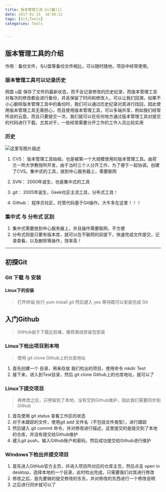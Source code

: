 ```yaml
---
title: 版本管理工具-Git篇[1]
date: 2017-01-15  10:56:21
tags: [Git,Tools]
categories: Tools


---
```




## 版本管理工具的介绍

作用：备份文件，与U盘等备份文件相比，可以随时随地，项目中经常使用。

### 版本管理工具可以记录历史

网盘 u盘 保存了文件的最新状态，而不会记录修改的历史纪录，而版本管理工具对每次的修改都会进行备份，并且保留了时间和修改人，可以让我们回溯，如果不小心删除版本管理工具中的备份时，我们可以通过历史纪录对其进行找回，因此使用版本管理工具无需担心，而且使用版本管理工具，可以多端共享，例如我们经常所说的云盘，而且只要提交一次，我们就可以在任何地方通过版本管理工具对提交的代码进行下载。尤其对于，一些经常需要分开工作的工作人员比较实用

<!--more-->

### 历史

![这里写图片描述](http://on3w7gc9m.bkt.clouddn.com/psb.png)

1. CVS： 版本管理工具始祖，也是被第一个大规模使用的版本管理工具。由荷兰一所大学教授所开发，由于当时三个人分开工作，为了便于一起协调，创建了CVS。集中式的工具，放到中心服务器上，需要联网

2. SVN： 2000年诞生，也是集中式的工具

3. git： 2005年诞生，Geek社区主流工具，分布式工具！

4. Github： 程序员社区，托管代码基于Git操作。大牛多在这里！！！

### 集中式 与 分布式 区别

1. 集中式需要放到中心服务器上，并且操作需要联网，不方便
2. 分布式则是只要有版本库，就可以在不联网的前提下，快速完成文件提交，记录查看，以及删除等操作，效率高！


----------

## 初探Git
### Git 下载 与 安装
#### Linux下的安装

> 打开终端 执行 yum install git 然后键入 yes 等待既可以安装完成 Git

## 入门Github

> GitHub由于下载比较难，推荐离线安装包安装

### Linux下检出项目到本地

> 使用 git clone Github上的仓库地址
1. 首先创建一个 目录，用来存放 我们检出的项目，使用命令 mkdir Test
2. 接下来，进入到Test目录，然后 git clone Github上的仓库地址，就可以了

### Linux下提交项目

> 再修改之后，只停留到了本地，没有交到Github维护，因此我们需要同步到Github

1. 首先使用 git status 查看工作区的状态
2. 对于未跟踪的文件，使用git add 文件名（不包括文件类型），进行跟踪
3. 然后键入 git commit 命令，并对修改进行描述，这里提交的是提交到了本地的仓库，并没有提交给Github维护
4. 键入git push，输入Github账户和密码，然后成功提交给Github进行维护

### Windows下检出并提交项目

1. 首先进入GitHub官方主页，并进入项目所对应的仓库主页，然后点击 open in desktop，选择本地的一个目录，此时检出完成，只需要我们对其进行修改
2. 修改之后，首先要做的提交修改的东东，并对修改的东西进行一个修改说明
3. 之后进行同步就可以了
